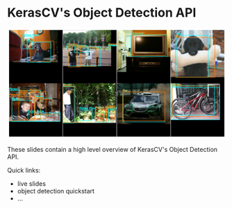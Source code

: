 # KerasCV's Object Detection API

![](assets/img/overview.png)

These slides contain a high level overview of KerasCV's Object Detection API.

Quick links:

- live slides
- object detection quickstart
- ...

